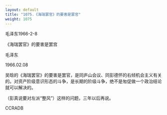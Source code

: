 ```yaml
---
layout: default
title: "1075.《海瑞罢官》的要害是罢官"
weight: 1075
---
```


毛泽东1966-2-8

《海瑞罢官》的要害是罢宫

毛泽东

1966.02.08

吴晗的《海瑞罢官》的要害是罢官，是同庐山会议、同彭德怀的右倾机会主义有关的。对资产阶级意识形态的斗争，是长期的阶级斗争，绝不是匆促做一个政治结论就可以解决的。

（彭真说要对左派“整风”）这样的问题，三年以后再说。

CCRADB

